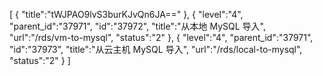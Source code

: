 [
	{
		"title":"tWJPAO9lvS3burKJvQn6JA=="
	},
	{
		"level":"4",
		"parent_id":"37971",
		"id":"37972",
		"title":"从本地 MySQL 导入",
		"url":"/rds/vm-to-mysql",
		"status":"2"
	},
	{
		"level":"4",
		"parent_id":"37971",
		"id":"37973",
		"title":"从云主机 MySQL 导入",
		"url":"/rds/local-to-mysql",
		"status":"2"
	}
]